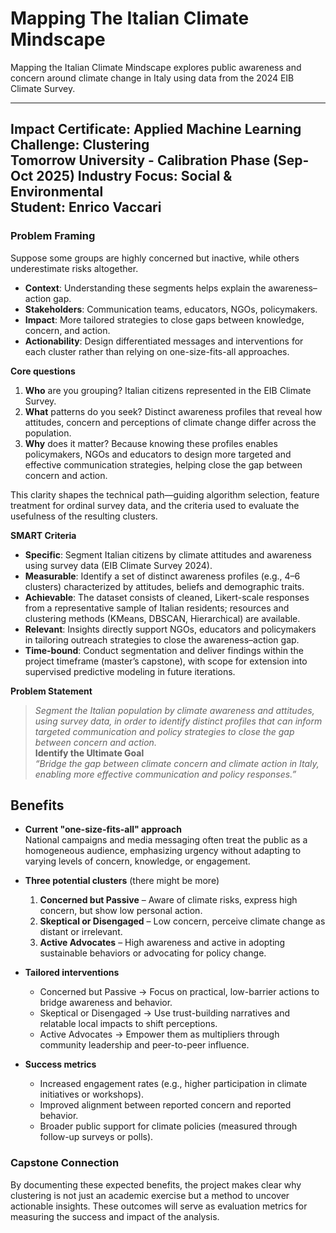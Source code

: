 # Mapping The Italian Climate Mindscape
Mapping the Italian Climate Mindscape explores public awareness and concern around climate change in Italy using data from the 2024 EIB Climate Survey.


---
Impact Certificate: Applied Machine Learning  
Challenge: Clustering  
Tomorrow University - Calibration Phase (Sep-Oct 2025)
Industry Focus: Social & Environmental  
Student: Enrico Vaccari 
---


### Problem Framing
Suppose some groups are highly concerned but inactive, while others underestimate risks altogether.  
- **Context**: Understanding these segments helps explain the awareness–action gap.  
- **Stakeholders**: Communication teams, educators, NGOs, policymakers.  
- **Impact**: More tailored strategies to close gaps between knowledge, concern, and action.  
- **Actionability**: Design differentiated messages and interventions for each cluster rather than relying on one-size-fits-all approaches. 

**Core questions** 
1. **Who** are you grouping? Italian citizens represented in the EIB Climate Survey.  
2. **What** patterns do you seek? Distinct awareness profiles that reveal how attitudes, concern and perceptions of climate change differ across the population.  
3. **Why** does it matter? Because knowing these profiles enables policymakers, NGOs and educators to design more targeted and effective communication strategies, helping close the gap between concern and action.  

This clarity shapes the technical path—guiding algorithm selection, feature treatment for ordinal survey data, and the criteria used to evaluate the usefulness of the resulting clusters.

**SMART Criteria**
- **Specific**: Segment Italian citizens by climate attitudes and awareness using survey data (EIB Climate Survey 2024).  
- **Measurable**: Identify a set of distinct awareness profiles (e.g., 4–6 clusters) characterized by attitudes, beliefs and demographic traits.  
- **Achievable**: The dataset consists of cleaned, Likert-scale responses from a representative sample of Italian residents; resources and clustering methods (KMeans, DBSCAN, Hierarchical) are available.  
- **Relevant**: Insights directly support NGOs, educators and policymakers in tailoring outreach strategies to close the awareness–action gap.  
- **Time-bound**: Conduct segmentation and deliver findings within the project timeframe (master’s capstone), with scope for extension into supervised predictive modeling in future iterations.  

**Problem Statement**  
> *Segment the Italian population by climate awareness and attitudes, using survey data, in order to identify distinct profiles that can inform targeted communication and policy strategies to close the gap between concern and action.*  
**Identify the Ultimate Goal**  
> *“Bridge the gap between climate concern and climate action in Italy, enabling more effective communication and policy responses.”*  


## Benefits

- **Current "one-size-fits-all" approach**  
  National campaigns and media messaging often treat the public as a homogeneous audience, emphasizing urgency without adapting to varying levels of concern, knowledge, or engagement.  

- **Three potential clusters** (there might be more)
  1. **Concerned but Passive** – Aware of climate risks, express high concern, but show low personal action.  
  2. **Skeptical or Disengaged** – Low concern, perceive climate change as distant or irrelevant.  
  3. **Active Advocates** – High awareness and active in adopting sustainable behaviors or advocating for policy change.  

- **Tailored interventions**  
  - Concerned but Passive → Focus on practical, low-barrier actions to bridge awareness and behavior.  
  - Skeptical or Disengaged → Use trust-building narratives and relatable local impacts to shift perceptions.  
  - Active Advocates → Empower them as multipliers through community leadership and peer-to-peer influence.  

- **Success metrics**  
  - Increased engagement rates (e.g., higher participation in climate initiatives or workshops).  
  - Improved alignment between reported concern and reported behavior.  
  - Broader public support for climate policies (measured through follow-up surveys or polls).  

### Capstone Connection
By documenting these expected benefits, the project makes clear why clustering is not just an academic exercise but a method to uncover actionable insights. These outcomes will serve as evaluation metrics for measuring the success and impact of the analysis.